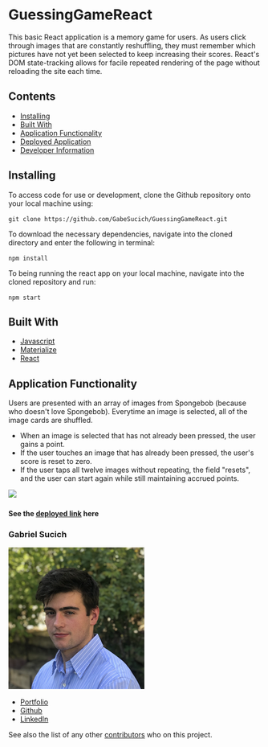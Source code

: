 # GuessingGameReact

This basic React application is a memory game for users. As users click through images that are constantly reshuffling, they must remember which pictures have not yet been selected to keep increasing their scores. React's DOM state-tracking allows for facile repeated rendering of the page without reloading the site each time.

## Contents

* [Installing](#installing)
* [Built With](#built-with)
* [Application Functionality](#application-functionality)
* [Deployed Application](https://gabesucich.github.io/GuessingGameReact/)
* [Developer Information](#gabriel-sucich)

## Installing

To access code for use or development, clone the Github repository onto your local machine using:

```
git clone https://github.com/GabeSucich/GuessingGameReact.git
```

To download the necessary dependencies, navigate into the cloned directory and enter the following in terminal:

```
npm install
```

To being running the react app on your local machine, navigate into the cloned repository and run:
```
npm start
``` 


## Built With

* [Javascript](https://developer.mozilla.org/en-US/docs/Web/JavaScript)
* [Materialize](https://materializecss.com/about.html)
* [React](https://www.npmjs.com/package/mysql)

## Application Functionality

Users are presented with an array of images from Spongebob (because who doesn't love Spongebob). Everytime an image is selected, all of the image cards are shuffled.

* When an image is selected that has not already been pressed, the user gains a point.
* If the user touches an image that has already been pressed, the user's score is reset to zero.
* If the user taps all twelve images without repeating, the field "resets", and the user can start again while still maintaining accrued points.

<img src="markdown/app.gif" width="65%">

#### See the [deployed link](https://gabesucich.github.io/GuessingGameReact/) here

### Gabriel Sucich

![Profile](markdown/profile.png)

- [Portfolio](https://gabesucich.github.io/UpdatedPortfolio/)
- [Github](https://github.com/GabeSucich)
- [LinkedIn](www.linkedin.com/in/gabriel-sucich-6a28a71a8)

See also the list of any other [contributors](https://github.com/GabeSucich/GuessingGameReact/contributors) who on this project.
